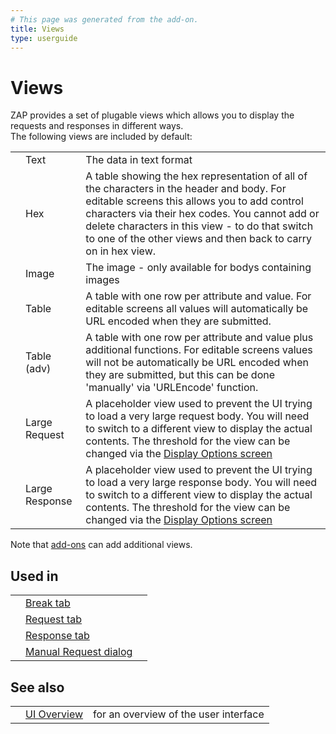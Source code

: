```yaml
---
# This page was generated from the add-on.
title: Views
type: userguide
---
```


# Views

ZAP provides a set of plugable views which allows you to display the requests and responses in different ways.  
The following views are included by default:

|   |                |                                                                                                                                                                                                                                                                                                                   |
|---|----------------|-------------------------------------------------------------------------------------------------------------------------------------------------------------------------------------------------------------------------------------------------------------------------------------------------------------------|
|   | Text           | The data in text format                                                                                                                                                                                                                                                                                           |
|   | Hex            | A table showing the hex representation of all of the characters in the header and body. For editable screens this allows you to add control characters via their hex codes. You cannot add or delete characters in this view - to do that switch to one of the other views and then back to carry on in hex view. |
|   | Image          | The image - only available for bodys containing images                                                                                                                                                                                                                                                            |
|   | Table          | A table with one row per attribute and value. For editable screens all values will automatically be URL encoded when they are submitted.                                                                                                                                                                          |
|   | Table (adv)    | A table with one row per attribute and value plus additional functions. For editable screens values will not be automatically be URL encoded when they are submitted, but this can be done 'manually' via 'URLEncode' function.                                                                                   |
|   | Large Request  | A placeholder view used to prevent the UI trying to load a very large request body. You will need to switch to a different view to display the actual contents. The threshold for the view can be changed via the [Display Options screen](/docs/desktop/ui/dialogs/options/view/)                                |
|   | Large Response | A placeholder view used to prevent the UI trying to load a very large response body. You will need to switch to a different view to display the actual contents. The threshold for the view can be changed via the [Display Options screen](/docs/desktop/ui/dialogs/options/view/)                               |

Note that [add-ons](/docs/desktop/start/features/addons/) can add additional views.

## Used in

|   |                                                            |   |
|---|------------------------------------------------------------|---|
|   | [Break tab](/docs/desktop/ui/tabs/break/)                  |   |
|   | [Request tab](/docs/desktop/ui/tabs/request/)              |   |
|   | [Response tab](/docs/desktop/ui/tabs/response/)            |   |
|   | [Manual Request dialog](/docs/desktop/ui/dialogs/man_req/) |   |

## See also

|   |                                  |                                       |
|---|----------------------------------|---------------------------------------|
|   | [UI Overview](/docs/desktop/ui/) | for an overview of the user interface |
